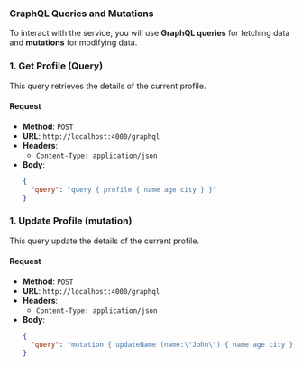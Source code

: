 
### GraphQL Queries and Mutations

To interact with the service, you will use **GraphQL queries** for fetching data and **mutations** for modifying data.

### 1. **Get Profile (Query)**

This query retrieves the details of the current profile.

#### Request

- **Method**: `POST`
- **URL**: `http://localhost:4000/graphql`
- **Headers**:
  - `Content-Type: application/json`
- **Body**:
  ```json
  {
    "query": "query { profile { name age city } }"
  }

### 1. **Update Profile (mutation)**

This query update the details of the current profile.

#### Request

- **Method**: `POST`
- **URL**: `http://localhost:4000/graphql`
- **Headers**:
  - `Content-Type: application/json`
- **Body**:
  ```json
  {
    "query": "mutation { updateName (name:\"John\") { name age city } }"
  }

